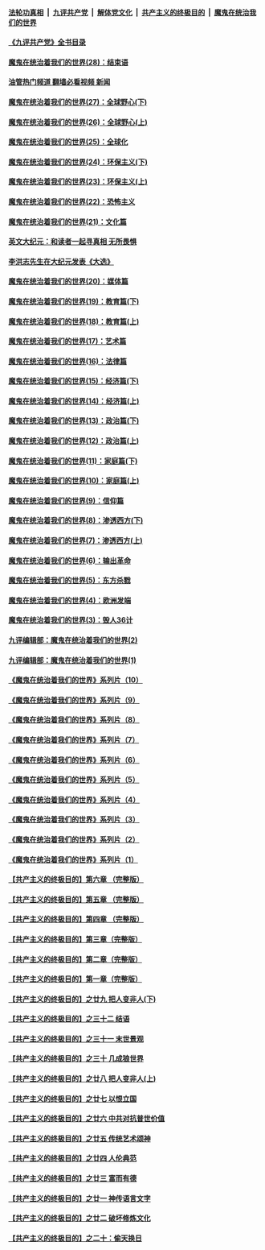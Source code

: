 ####  [法轮功真相](../../../../basic/blob/master/README.md?t=04211501) &nbsp;|&nbsp; [九评共产党](../../../../9ping.md/blob/master/README.md?t=04211501) &nbsp;|&nbsp; [解体党文化](../../../../jtdwh.md/blob/master/README.md?t=04211501)  &nbsp;|&nbsp; [共产主义的终极目的](../../../../gczydzjmd.md/blob/master/README.md?t=04211501) &nbsp;|&nbsp; [魔鬼在统治我们的世界](../../../../mgztzwmdsj.md/blob/master/README.md?t=04211501) 

#### [《九评共产党》全书目录](../pages/nsc422/n13708085.md?t=04211501) 

#### [魔鬼在统治着我们的世界(28)：结束语](../pages/nsc422/n10936246.md?t=04211501) 

#### [油管热门频道 翻墙必看视频 新闻](http://78.141.244.201:81/youtube.html?04211501)

#### [魔鬼在统治着我们的世界(27)：全球野心(下)](../pages/nsc422/n10928319.md?t=04211501) 

#### [魔鬼在统治着我们的世界(26)：全球野心(上)](../pages/nsc422/n10900318.md?t=04211501) 

#### [魔鬼在统治着我们的世界(25)：全球化](../pages/nsc422/n10788205.md?t=04211501) 

#### [魔鬼在统治着我们的世界(24)：环保主义(下)](../pages/nsc422/n10695307.md?t=04211501) 

#### [魔鬼在统治着我们的世界(23)：环保主义(上)](../pages/nsc422/n10688613.md?t=04211501) 

#### [魔鬼在统治着我们的世界(22)：恐怖主义](../pages/nsc422/n10614727.md?t=04211501) 

#### [魔鬼在统治着我们的世界(21)：文化篇](../pages/nsc422/n10597706.md?t=04211501) 

#### [英文大纪元：和读者一起寻真相 无所畏惧](../pages/nsc422/n12542027.md?t=04211501) 

#### [李洪志先生在大纪元发表《大选》](../pages/nsc422/n12534746.md?t=04211501) 

#### [魔鬼在统治着我们的世界(20)：媒体篇](../pages/nsc422/n10586579.md?t=04211501) 

#### [魔鬼在统治着我们的世界(19)：教育篇(下)](../pages/nsc422/n10564808.md?t=04211501) 

#### [魔鬼在统治着我们的世界(18)：教育篇(上)](../pages/nsc422/n10526970.md?t=04211501) 

#### [魔鬼在统治着我们的世界(17)：艺术篇](../pages/nsc422/n10499093.md?t=04211501) 

#### [魔鬼在统治着我们的世界(16)：法律篇](../pages/nsc422/n10485969.md?t=04211501) 

#### [魔鬼在统治着我们的世界(15)：经济篇(下)](../pages/nsc422/n10469975.md?t=04211501) 

#### [魔鬼在统治着我们的世界(14)：经济篇(上)](../pages/nsc422/n10457370.md?t=04211501) 

#### [魔鬼在统治着我们的世界(13)：政治篇(下)](../pages/nsc422/n10448270.md?t=04211501) 

#### [魔鬼在统治着我们的世界(12)：政治篇(上)](../pages/nsc422/n10444576.md?t=04211501) 

#### [魔鬼在统治着我们的世界(11)：家庭篇(下)](../pages/nsc422/n10440961.md?t=04211501) 

#### [魔鬼在统治着我们的世界(10)：家庭篇(上)](../pages/nsc422/n10435448.md?t=04211501) 

#### [魔鬼在统治着我们的世界(9)：信仰篇](../pages/nsc422/n10432159.md?t=04211501) 

#### [魔鬼在统治着我们的世界(8)：渗透西方(下)](../pages/nsc422/n10429603.md?t=04211501) 

#### [魔鬼在统治着我们的世界(7)：渗透西方(上)](../pages/nsc422/n10426013.md?t=04211501) 

#### [魔鬼在统治着我们的世界(6)：输出革命](../pages/nsc422/n10421536.md?t=04211501) 

#### [魔鬼在统治着我们的世界(5)：东方杀戮](../pages/nsc422/n10417707.md?t=04211501) 

#### [魔鬼在统治着我们的世界(4)：欧洲发端](../pages/nsc422/n10414890.md?t=04211501) 

#### [魔鬼在统治着我们的世界(3)：毁人36计](../pages/nsc422/n10411583.md?t=04211501) 

#### [九评编辑部：魔鬼在统治着我们的世界(2)](../pages/nsc422/n10410036.md?t=04211501) 

#### [九评编辑部：魔鬼在统治着我们的世界(1)](../pages/nsc422/n10406825.md?t=04211501) 

#### [《魔鬼在统治着我们的世界》系列片（10）](../pages/nsc422/n12292670.md?t=04211501) 

#### [《魔鬼在统治着我们的世界》系列片（9）](../pages/nsc422/n12290859.md?t=04211501) 

#### [《魔鬼在统治着我们的世界》系列片（8）](../pages/nsc422/n12287445.md?t=04211501) 

#### [《魔鬼在统治着我们的世界》系列片（7）](../pages/nsc422/n12283425.md?t=04211501) 

#### [《魔鬼在统治着我们的世界》系列片（6）](../pages/nsc422/n12282314.md?t=04211501) 

#### [《魔鬼在统治着我们的世界》系列片（5）](../pages/nsc422/n12281419.md?t=04211501) 

#### [《魔鬼在统治着我们的世界》系列片（4）](../pages/nsc422/n12274024.md?t=04211501) 

#### [《魔鬼在统治着我们的世界》系列片（3）](../pages/nsc422/n12271322.md?t=04211501) 

#### [《魔鬼在统治着我们的世界》系列片（2）](../pages/nsc422/n12269049.md?t=04211501) 

#### [《魔鬼在统治着我们的世界》系列片（1）](../pages/nsc422/n12267575.md?t=04211501) 

#### [【共产主义的终极目的】第六章 （完整版）](../pages/nsc422/n11428913.md?t=04211501) 

#### [【共产主义的终极目的】第五章 （完整版）](../pages/nsc422/n11428912.md?t=04211501) 

#### [【共产主义的终极目的】第四章 （完整版）](../pages/nsc422/n11428907.md?t=04211501) 

#### [【共产主义的终极目的】第三章（完整版）](../pages/nsc422/n11428848.md?t=04211501) 

#### [【共产主义的终极目的】第二章（完整版）](../pages/nsc422/n11428831.md?t=04211501) 

#### [【共产主义的终极目的】第一章（完整版）](../pages/nsc422/n11417651.md?t=04211501) 

#### [【共产主义的终极目的】之廿九 把人变非人(下)](../pages/nsc422/n11344140.md?t=04211501) 

#### [【共产主义的终极目的】之三十二 结语](../pages/nsc422/n11360535.md?t=04211501) 

#### [【共产主义的终极目的】之三十一 末世景观](../pages/nsc422/n11351129.md?t=04211501) 

#### [【共产主义的终极目的】之三十 几成狼世界](../pages/nsc422/n11348280.md?t=04211501) 

#### [【共产主义的终极目的】之廿八 把人变非人(上)](../pages/nsc422/n11340492.md?t=04211501) 

#### [【共产主义的终极目的】之廿七 以恨立国](../pages/nsc422/n11336944.md?t=04211501) 

#### [【共产主义的终极目的】之廿六 中共对抗普世价值](../pages/nsc422/n11324785.md?t=04211501) 

#### [【共产主义的终极目的】之廿五 传统艺术颂神](../pages/nsc422/n11296396.md?t=04211501) 

#### [【共产主义的终极目的】之廿四 人伦典范](../pages/nsc422/n11296397.md?t=04211501) 

#### [【共产主义的终极目的】之廿三 富而有德](../pages/nsc422/n11283598.md?t=04211501) 

#### [【共产主义的终极目的】之廿一 神传语言文字](../pages/nsc422/n11263265.md?t=04211501) 

#### [【共产主义的终极目的】之廿二 破坏修炼文化](../pages/nsc422/n11245728.md?t=04211501) 

#### [【共产主义的终极目的】之二十：偷天换日](../pages/nsc422/n11238846.md?t=04211501) 

<img src='http://gfw-breaker.win/goodnews/indexes/nsc422.md' width='0px' height='0px'/>
